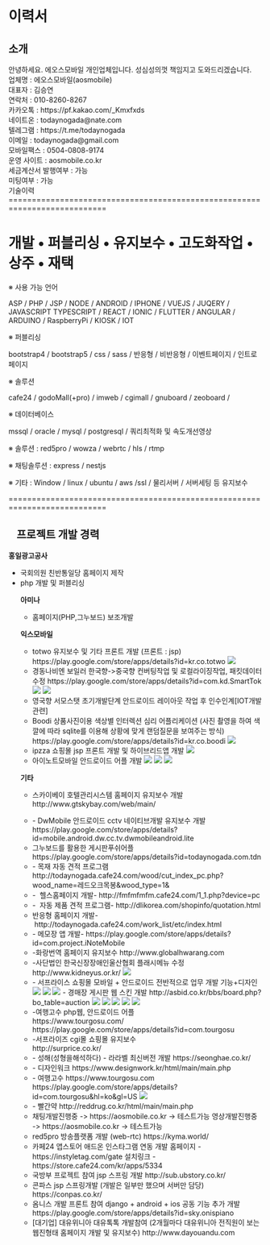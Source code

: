 <h1>이력서</h1>
<h2>소개</h2>
안녕하세요. 에오스모바일 개인업체입니다. 성심성의껏 책임지고 도와드리겠습니다.<br>
업체명 : 에오스모바일(aosmobile)<br>
대표자 : 김승연<br>
연락처 : 010-8260-8267<br>
카카오톡 : https://pf.kakao.com/_Kmxfxds<br>
네이트온 : todaynogada@nate.com<br>
텔레그램 : https://t.me/todaynogada<br>
이메일 : todaynogada@gmail.com<br>
모바일팩스 : 0504-0808-9174<br>
운영 사이트 : aosmobile.co.kr<br>
세금계산서 발행여부 : 가능<br>
미팅여부 : 가능<br>

<div>
기술이력
===========================================================================
 
<h1>개발 • 퍼블리싱 • 유지보수 • 고도화작업 • 상주 • 재택</h1>
 
<p>※ 사용 가능 언어</p>
<p>ASP / PHP / JSP / NODE / ANDROID / IPHONE / VUEJS / JUQERY / JAVASCRIPT
 TYPESCRIPT / REACT / IONIC / FLUTTER / ANGULAR / ARDUINO / RaspberryPi / KIOSK / IOT</p>
 
<p>※ 퍼블리싱</p>
<p>bootstrap4 / bootstrap5 / css / sass / 반응형 / 비반응형 / 이벤트페이지 / 인트로페이지</p>

<p>※ 솔루션</p>
<p>cafe24 / godoMall(+pro) / imweb / cgimall / gnuboard / zeoboard /</p>
 
<p>※ 데이터베이스</p>
<p>mssql / oracle / mysql / postgresql / 쿼리최적화 및 속도개선영상</p>
 
<p>※ 솔루션 : red5pro / wowza / webrtc / hls / rtmp</p>
 
<p>※ 채팅솔루션 : express / nestjs</p>
 
<p>※ 기타 : Window / linux / ubuntu / aws /ssl / 물리서버 / 서버세팅 등 유지보수</p>
 
===========================================================================
</div>

<h2><a id="user-content-경력" class="anchor" aria-hidden="true" href="#경력"><svg class="octicon octicon-link" viewBox="0 0 16 16" version="1.1" width="16" height="16" aria-hidden="true"></svg></a>프로젝트 개발 경력</h2>

<p><strong>홍일광고공사</strong></p>
<ul>
<li>국회의원 친반통일당 홈페이지 제작</li>
<li>php 개발 및 퍼블리싱</li>

<p><strong>아미나</strong></p>
<ul>
<li>홈페이지(PHP,그누보드) 보조개발</li>
</ul>

<p><strong>익스모바일</strong></p>
<ul>
<li>  totwo 유지보수 및 기타 프론트 개발 (프론트 : jsp)
      https://play.google.com/store/apps/details?id=kr.co.totwo
  <img src="https://user-images.githubusercontent.com/35400023/58617357-df38fe80-82fa-11e9-9e9a-7b811fc5a72d.PNG"></img>
</li>

<li> 경동나비엔 보일러 한국향->중국향 컨버팅작업 및 로컬라이징작업, 패킷데이터 수정
     https://play.google.com/store/apps/details?id=com.kd.SmartTok
  <img src="https://user-images.githubusercontent.com/35400023/58617518-46ef4980-82fb-11e9-9a71-a9bb3037c9e6.PNG"></img>
  <img src="https://user-images.githubusercontent.com/35400023/58617528-4c4c9400-82fb-11e9-80e6-267dc6ff1ca5.PNG"></img>
</li>
<li> 영국향 서모스탯 초기개발단계 안드로이드 레이아웃 작업 후 인수인계[IOT개발관련]</li>
<li> Boodi 상품사진이용 색상별 인터렉션 심리 어플리케이션 (사진 촬영을 하여 색깔에 따라 sqlite를 이용해 상황에 맞게 랜덤질문을 보여주는 방식)
     https://play.google.com/store/apps/details?id=kr.co.boodi
  <img src="https://user-images.githubusercontent.com/35400023/58617563-671f0880-82fb-11e9-8e79-92e5cd836473.PNG"></img>
</li>
<li> ipzza 쇼핑몰 jsp 프론트 개발 및 하이브리드앱 개발   
<img src="https://user-images.githubusercontent.com/35400023/58620080-2c1fd380-8301-11e9-9bb2-7a23dd5ed418.PNG"></img>
</li>
 <li> 아이노트모바일 안드로이드 어플 개발
<img src="https://user-images.githubusercontent.com/35400023/71323493-3e6c9380-2517-11ea-8d9c-1093f600d244.PNG"></img>
<img src="https://user-images.githubusercontent.com/35400023/71323502-4c221900-2517-11ea-8698-7e2b618617a2.PNG"></img>
<img src="https://user-images.githubusercontent.com/35400023/71323505-4d534600-2517-11ea-96c1-b50ba75b901e.PNG"></img>
</li>
 
</ul>

<p><strong>기타</strong></p>
<ul>
<li>  스카이베이 호텔관리시스템 홈페이지 유지보수 개발 
      http://www.gtskybay.com/web/main/
</li>

</ul>

<ul>
  <li>   - DwMobile 안드로이드 cctv 네이티브개발 유지보수 개발
https://play.google.com/store/apps/details?id=mobile.android.dw.cc.tv.dwmobileandroid.lite
</li>
  
<li>  그누보드를 활용한 게시판푸쉬어플
     https://play.google.com/store/apps/details?id=todaynogada.com.tdn
</li>
  <li>  - 목재 자동 견적 프로그램
http://todaynogada.cafe24.com/wood/cut_index_pc.php?wood_name=레드오크목봉&wood_type=1&
</li>
<li>  
  -  헬스홈페이지 개발- http://fmfmfmfm.cafe24.com/1_1.php?device=pc
</li>
<li> -  자동 제품 견적 프로그램- http://dlikorea.com/shopinfo/quotation.html
</li>
 <li>  반응형 홈페이지 개발- http://todaynogada.cafe24.com/work_list/etc/index.html
</li>
<li> - 메모장 앱 개발- https://play.google.com/store/apps/details?id=com.project.iNoteMobile
</li>
 <li>
  -화랑번역 홈페이지 유지보수 http://www.globalhwarang.com
 </li>
 <li>
  -사단법인 한국신장장애인울산협회 플래시메뉴 수정 http://www.kidneyus.or.kr/
 <img src="https://user-images.githubusercontent.com/35400023/74901775-3c279800-53e7-11ea-9330-fea1cdc96414.PNG"/>
 </li>
 <li>
 - 서프라이스 쇼핑몰 모바일 + 안드로이드 전반적으로 업무 개발 기능+디자인
 <img src="https://user-images.githubusercontent.com/35400023/79744231-f6347500-8340-11ea-951f-28693a45cbd4.PNG"/>
 <img src="https://user-images.githubusercontent.com/35400023/79744173-e157e180-8340-11ea-9219-754bb2b4ccaf.PNG"/>
 <img src="https://user-images.githubusercontent.com/35400023/79744177-e2890e80-8340-11ea-935e-9c3fad2ae83a.PNG"/>
  - 경매장 게시판 웹 스킨 개발 http://asbid.co.kr/bbs/board.php?bo_table=auction
  <img src="https://user-images.githubusercontent.com/35400023/81696027-5f218f80-949e-11ea-9f96-0daa08e03154.PNG"/>
  <img src="https://user-images.githubusercontent.com/35400023/81696032-60eb5300-949e-11ea-9217-6d5a18ccf3a0.PNG"/>
  <img src="https://user-images.githubusercontent.com/35400023/81696037-6183e980-949e-11ea-8fcb-698fb3879783.PNG"/>
  <img src="https://user-images.githubusercontent.com/35400023/81696041-62b51680-949e-11ea-9688-8529677c1e7a.PNG"/>
  <img src="https://user-images.githubusercontent.com/35400023/81696046-647eda00-949e-11ea-8590-b9a67cffcd34.PNG"/>
 </li>
 <li>
 -여행고수 php웹, 안드로이드 어플 <br>
 https://www.tourgosu.com/
 <br>
 https://play.google.com/store/apps/details?id=com.tourgosu
 
 </li>
 <li>
 -서프라이즈 cgi몰 쇼핑몰 유지보수<br>
 http://surprice.co.kr/
 </li>
 <li>
 - 성해(성형을해석하다)
 - 라라벨 최신버전 개발
 https://seonghae.co.kr/
 </li>
  <li>
 - 디자인워크
 https://www.designwork.kr/html/main/main.php
 </li>
   <li>
 - 여행고수
 https://www.tourgosu.com
 https://play.google.com/store/apps/details?id=com.tourgosu&hl=ko&gl=US
  <img src="https://user-images.githubusercontent.com/35400023/113854015-55e99180-97d9-11eb-87d1-1b4612246059.png"/>

 </li>
    <li>
 - 빨간약
http://reddrug.co.kr/html/main/main.php
 </li>
 <li>
  채팅개발진행중 -> https://aosmobile.co.kr -> 테스트가능
    영상개발진행중 -> https://aosmobile.co.kr -> 테스트가능
 </li>
 <li>
 red5pro 방송플랫폼 개발 (web-rtc) https://kyma.world/
 </li>
   <li>
 카페24 앱스토어 애드온 인스타그램 연동 개발 
    홈페이지 - https://instyletag.com/gate
    설치링크 - https://store.cafe24.com/kr/apps/5334
 </li>
    <li>
 국방부 프로젝트 참여 jsp 스프링 개발
     http://sub.ubstory.co.kr/
 </li>     
 <li>
 콘파스 jsp 스프링개발 (개발은 일부만 했으며 서버만 담당)
 https://conpas.co.kr/
 </li>
 
<li>
 옴니스 개발 프론트 참여 django + android + ios 공동 기능 추가 개발
 https://play.google.com/store/apps/details?id=sky.onispiano
 </li>
 
 <li>
 [대기업] 대유위니아 대유톡톡 개발참여 (2개월마다 대유위니아 전직원이 보는 웹진형태 홈페이지 개발 및 유지보수)
http://www.dayouandu.com
 </li>
</ul>

 
 
